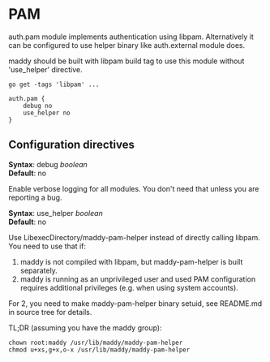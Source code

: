 # PAM

auth.pam module implements authentication using libpam. Alternatively it can be configured to
use helper binary like auth.external module does.

maddy should be built with libpam build tag to use this module without
'use\_helper' directive.
```
go get -tags 'libpam' ...
```

```
auth.pam {
    debug no
    use_helper no
}
```

## Configuration directives

**Syntax**: debug _boolean_ <br>
**Default**: no

Enable verbose logging for all modules. You don't need that unless you are
reporting a bug.

**Syntax**: use\_helper _boolean_ <br>
**Default**: no

Use LibexecDirectory/maddy-pam-helper instead of directly calling libpam.
You need to use that if:
1. maddy is not compiled with libpam, but maddy-pam-helper is built separately.
2. maddy is running as an unprivileged user and used PAM configuration requires additional
   privileges (e.g. when using system accounts).

For 2, you need to make maddy-pam-helper binary setuid, see
README.md in source tree for details.

TL;DR (assuming you have the maddy group):
```
chown root:maddy /usr/lib/maddy/maddy-pam-helper
chmod u+xs,g+x,o-x /usr/lib/maddy/maddy-pam-helper
```

